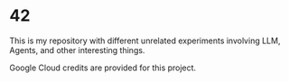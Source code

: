 # 42

This is my repository with different unrelated experiments involving LLM, Agents, and other interesting things.

Google Cloud credits are provided for this project.
